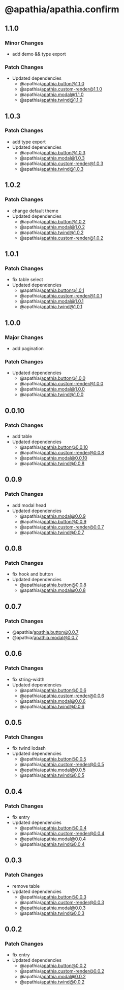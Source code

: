 # @apathia/apathia.confirm

## 1.1.0

### Minor Changes

- add demo && type export

### Patch Changes

- Updated dependencies
  - @apathia/apathia.button@1.1.0
  - @apathia/apathia.custom-render@1.1.0
  - @apathia/apathia.modal@1.1.0
  - @apathia/apathia.twind@1.1.0

## 1.0.3

### Patch Changes

- add type export
- Updated dependencies
  - @apathia/apathia.button@1.0.3
  - @apathia/apathia.modal@1.0.3
  - @apathia/apathia.custom-render@1.0.3
  - @apathia/apathia.twind@1.0.3

## 1.0.2

### Patch Changes

- change default theme
- Updated dependencies
  - @apathia/apathia.button@1.0.2
  - @apathia/apathia.modal@1.0.2
  - @apathia/apathia.twind@1.0.2
  - @apathia/apathia.custom-render@1.0.2

## 1.0.1

### Patch Changes

- fix table select
- Updated dependencies
  - @apathia/apathia.button@1.0.1
  - @apathia/apathia.custom-render@1.0.1
  - @apathia/apathia.modal@1.0.1
  - @apathia/apathia.twind@1.0.1

## 1.0.0

### Major Changes

- add pagination

### Patch Changes

- Updated dependencies
  - @apathia/apathia.button@1.0.0
  - @apathia/apathia.custom-render@1.0.0
  - @apathia/apathia.modal@1.0.0
  - @apathia/apathia.twind@1.0.0

## 0.0.10

### Patch Changes

- add table
- Updated dependencies
  - @apathia/apathia.button@0.0.10
  - @apathia/apathia.custom-render@0.0.8
  - @apathia/apathia.modal@0.0.10
  - @apathia/apathia.twind@0.0.8

## 0.0.9

### Patch Changes

- add modal head
- Updated dependencies
  - @apathia/apathia.modal@0.0.9
  - @apathia/apathia.button@0.0.9
  - @apathia/apathia.custom-render@0.0.7
  - @apathia/apathia.twind@0.0.7

## 0.0.8

### Patch Changes

- fix hook and button
- Updated dependencies
  - @apathia/apathia.button@0.0.8
  - @apathia/apathia.modal@0.0.8

## 0.0.7

### Patch Changes

- @apathia/apathia.button@0.0.7
- @apathia/apathia.modal@0.0.7

## 0.0.6

### Patch Changes

- fix string-width
- Updated dependencies
  - @apathia/apathia.button@0.0.6
  - @apathia/apathia.custom-render@0.0.6
  - @apathia/apathia.modal@0.0.6
  - @apathia/apathia.twind@0.0.6

## 0.0.5

### Patch Changes

- fix twind lodash
- Updated dependencies
  - @apathia/apathia.button@0.0.5
  - @apathia/apathia.custom-render@0.0.5
  - @apathia/apathia.modal@0.0.5
  - @apathia/apathia.twind@0.0.5

## 0.0.4

### Patch Changes

- fix entry
- Updated dependencies
  - @apathia/apathia.button@0.0.4
  - @apathia/apathia.custom-render@0.0.4
  - @apathia/apathia.modal@0.0.4
  - @apathia/apathia.twind@0.0.4

## 0.0.3

### Patch Changes

- remove table
- Updated dependencies
  - @apathia/apathia.button@0.0.3
  - @apathia/apathia.custom-render@0.0.3
  - @apathia/apathia.modal@0.0.3
  - @apathia/apathia.twind@0.0.3

## 0.0.2

### Patch Changes

- fix entry
- Updated dependencies
  - @apathia/apathia.button@0.0.2
  - @apathia/apathia.custom-render@0.0.2
  - @apathia/apathia.modal@0.0.2
  - @apathia/apathia.twind@0.0.2
